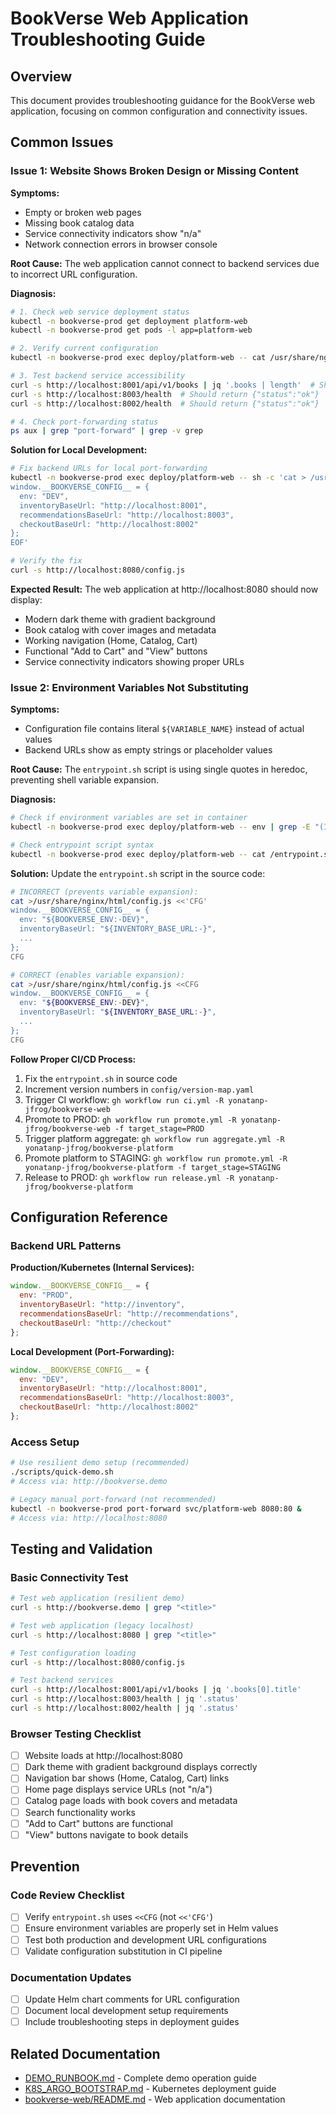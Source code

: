 # BookVerse Web Application Troubleshooting Guide

## Overview

This document provides troubleshooting guidance for the BookVerse web application, focusing on common configuration and connectivity issues.

## Common Issues

### Issue 1: Website Shows Broken Design or Missing Content

**Symptoms:**
- Empty or broken web pages
- Missing book catalog data
- Service connectivity indicators show "n/a"
- Network connection errors in browser console

**Root Cause:**
The web application cannot connect to backend services due to incorrect URL configuration.

**Diagnosis:**
```bash
# 1. Check web service deployment status
kubectl -n bookverse-prod get deployment platform-web
kubectl -n bookverse-prod get pods -l app=platform-web

# 2. Verify current configuration
kubectl -n bookverse-prod exec deploy/platform-web -- cat /usr/share/nginx/html/config.js

# 3. Test backend service accessibility
curl -s http://localhost:8001/api/v1/books | jq '.books | length'  # Should return 20
curl -s http://localhost:8003/health  # Should return {"status":"ok"}
curl -s http://localhost:8002/health  # Should return {"status":"ok"}

# 4. Check port-forwarding status
ps aux | grep "port-forward" | grep -v grep
```

**Solution for Local Development:**
```bash
# Fix backend URLs for local port-forwarding
kubectl -n bookverse-prod exec deploy/platform-web -- sh -c 'cat > /usr/share/nginx/html/config.js <<EOF
window.__BOOKVERSE_CONFIG__ = {
  env: "DEV",
  inventoryBaseUrl: "http://localhost:8001",
  recommendationsBaseUrl: "http://localhost:8003", 
  checkoutBaseUrl: "http://localhost:8002"
};
EOF'

# Verify the fix
curl -s http://localhost:8080/config.js
```

**Expected Result:**
The web application at http://localhost:8080 should now display:
- Modern dark theme with gradient background
- Book catalog with cover images and metadata
- Working navigation (Home, Catalog, Cart)
- Functional "Add to Cart" and "View" buttons
- Service connectivity indicators showing proper URLs

### Issue 2: Environment Variables Not Substituting

**Symptoms:**
- Configuration file contains literal `${VARIABLE_NAME}` instead of actual values
- Backend URLs show as empty strings or placeholder values

**Root Cause:**
The `entrypoint.sh` script is using single quotes in heredoc, preventing shell variable expansion.

**Diagnosis:**
```bash
# Check if environment variables are set in container
kubectl -n bookverse-prod exec deploy/platform-web -- env | grep -E "(INVENTORY|RECOMMENDATIONS|CHECKOUT)_BASE_URL"

# Check entrypoint script syntax
kubectl -n bookverse-prod exec deploy/platform-web -- cat /entrypoint.sh | grep -A 10 "cat >"
```

**Solution:**
Update the `entrypoint.sh` script in the source code:

```bash
# INCORRECT (prevents variable expansion):
cat >/usr/share/nginx/html/config.js <<'CFG'
window.__BOOKVERSE_CONFIG__ = {
  env: "${BOOKVERSE_ENV:-DEV}",
  inventoryBaseUrl: "${INVENTORY_BASE_URL:-}",
  ...
};
CFG

# CORRECT (enables variable expansion):
cat >/usr/share/nginx/html/config.js <<CFG
window.__BOOKVERSE_CONFIG__ = {
  env: "${BOOKVERSE_ENV:-DEV}",
  inventoryBaseUrl: "${INVENTORY_BASE_URL:-}",
  ...
};
CFG
```

**Follow Proper CI/CD Process:**
1. Fix the `entrypoint.sh` in source code
2. Increment version numbers in `config/version-map.yaml`
3. Trigger CI workflow: `gh workflow run ci.yml -R yonatanp-jfrog/bookverse-web`
4. Promote to PROD: `gh workflow run promote.yml -R yonatanp-jfrog/bookverse-web -f target_stage=PROD`
5. Trigger platform aggregate: `gh workflow run aggregate.yml -R yonatanp-jfrog/bookverse-platform`
6. Promote platform to STAGING: `gh workflow run promote.yml -R yonatanp-jfrog/bookverse-platform -f target_stage=STAGING`
7. Release to PROD: `gh workflow run release.yml -R yonatanp-jfrog/bookverse-platform`

## Configuration Reference

### Backend URL Patterns

**Production/Kubernetes (Internal Services):**
```javascript
window.__BOOKVERSE_CONFIG__ = {
  env: "PROD",
  inventoryBaseUrl: "http://inventory",
  recommendationsBaseUrl: "http://recommendations",
  checkoutBaseUrl: "http://checkout"
};
```

**Local Development (Port-Forwarding):**
```javascript
window.__BOOKVERSE_CONFIG__ = {
  env: "DEV", 
  inventoryBaseUrl: "http://localhost:8001",
  recommendationsBaseUrl: "http://localhost:8003",
  checkoutBaseUrl: "http://localhost:8002"
};
```

### Access Setup

```bash
# Use resilient demo setup (recommended)
./scripts/quick-demo.sh
# Access via: http://bookverse.demo

# Legacy manual port-forward (not recommended)
kubectl -n bookverse-prod port-forward svc/platform-web 8080:80 &
# Access via: http://localhost:8080
```

## Testing and Validation

### Basic Connectivity Test
```bash
# Test web application (resilient demo)
curl -s http://bookverse.demo | grep "<title>"

# Test web application (legacy localhost)
curl -s http://localhost:8080 | grep "<title>"

# Test configuration loading
curl -s http://localhost:8080/config.js

# Test backend services
curl -s http://localhost:8001/api/v1/books | jq '.books[0].title'
curl -s http://localhost:8003/health | jq '.status'
curl -s http://localhost:8002/health | jq '.status'
```

### Browser Testing Checklist
- [ ] Website loads at http://localhost:8080
- [ ] Dark theme with gradient background displays correctly
- [ ] Navigation bar shows (Home, Catalog, Cart) links
- [ ] Home page displays service URLs (not "n/a")
- [ ] Catalog page loads with book covers and metadata
- [ ] Search functionality works
- [ ] "Add to Cart" buttons are functional
- [ ] "View" buttons navigate to book details

## Prevention

### Code Review Checklist
- [ ] Verify `entrypoint.sh` uses `<<CFG` (not `<<'CFG'`)
- [ ] Ensure environment variables are properly set in Helm values
- [ ] Test both production and development URL configurations
- [ ] Validate configuration substitution in CI pipeline

### Documentation Updates
- [ ] Update Helm chart comments for URL configuration
- [ ] Document local development setup requirements
- [ ] Include troubleshooting steps in deployment guides

## Related Documentation

- [DEMO_RUNBOOK.md](./DEMO_RUNBOOK.md) - Complete demo operation guide
- [K8S_ARGO_BOOTSTRAP.md](./K8S_ARGO_BOOTSTRAP.md) - Kubernetes deployment guide
- [bookverse-web/README.md](../bookverse-web/README.md) - Web application documentation
